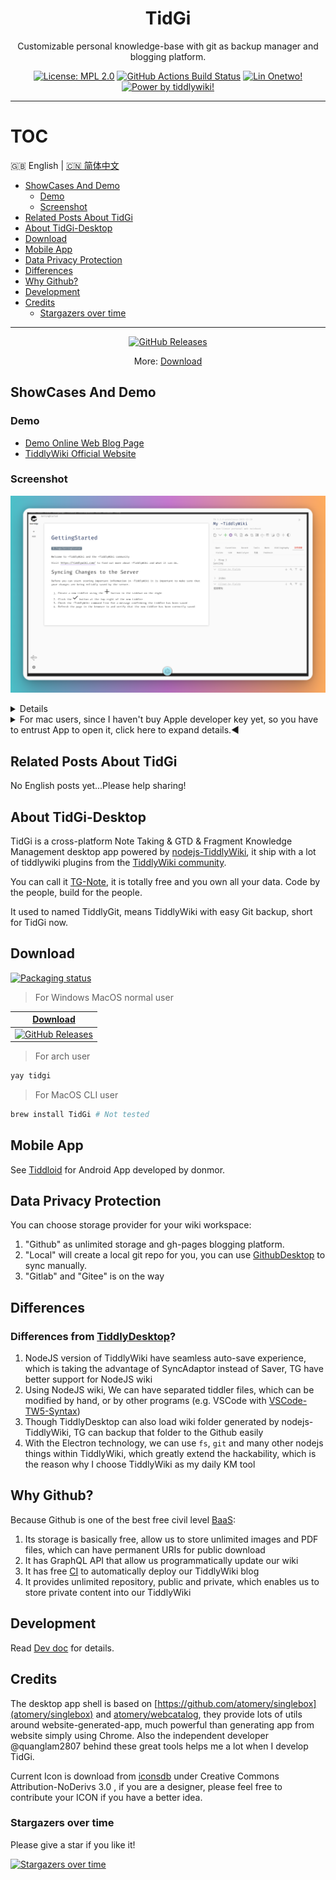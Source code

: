 <div align="center">
<h1> TidGi </h1>
<p> Customizable personal knowledge-base with git as backup manager and blogging platform. </p>

[![License: MPL 2.0](https://img.shields.io/badge/License-MPL%202.0-brightgreen.svg)](LICENSE)
[![GitHub Actions Build Status](https://github.com/tiddly-gittly/TidGi-Desktop/actions/workflows/release.yml/badge.svg)](https://github.com/tiddly-gittly/TidGi-Desktop/actions)
[![Lin Onetwo!](https://img.shields.io/github/followers/linonetwo)](https://github.com/linonetwo)
[![Power by tiddlywiki!](https://github.com/tiddly-gittly/TidGi-Desktop/raw/master/docs/images/Powered%20by-Tiddlywiki-green.svg)](https://tiddlywiki.com/)

</div>

<hr>

# TOC

🇬🇧 English | <a href="https://github.com/tiddly-gittly/TidGi-Desktop/blob/master/docs/readme/README.zh-CN.md">🇨🇳 简体中文</a>

<!-- toc -->

- [ShowCases And Demo](#showcases-and-demo)
  * [Demo](#demo)
  * [Screenshot](#screenshot)
- [Related Posts About TidGi](#related-posts-about-tidgi)
- [About TidGi-Desktop](#about-tidgi-desktop)
- [Download](#download)
- [Mobile App](#mobile-app)
- [Data Privacy Protection](#data-privacy-protection)
- [Differences](#differences)
- [Why Github?](#why-github)
- [Development](#development)
- [Credits](#credits)
  * [Stargazers over time](#stargazers-over-time)

<!-- tocstop -->

---

<div align="center">

[![GitHub Releases](https://img.shields.io/github/downloads/tiddly-gittly/TidGi-Desktop/latest/total?label=Download%20Latest%20Release&style=for-the-badge)](https://github.com/tiddly-gittly/TidGi-Desktop/releases/latest)

More: [Download](#download)

</div>

## ShowCases And Demo

### Demo

- [Demo Online Web Blog Page](https://tiddly-gittly.github.io/Tiddlywiki-NodeJS-Github-Template/)
- [TiddlyWiki Official Website](https://tiddlywiki.com/)

### Screenshot

![Screenshot of main-window](./docs/images/main-window-hide-bar01.png)

<details>

|                      Load NodeJS Wiki                       |
| :---------------------------------------------------------: |
| ![Screenshot of main-window](./docs/images/main-window.png) |

|                        Create Local Wiki                        |                          Clone Online Wiki                          |
| :-------------------------------------------------------------: | :-----------------------------------------------------------------: |
| ![Screenshot of add-workspace](./docs/images/add-workspace.png) | ![Screenshot of clone-workspace](./docs/images/clone-workspace.png) |

|                                                               Translation, Preferences                                                               |
| :--------------------------------------------------------------------------------------------------------------------------------------------------: |
|                                              ![Screenshot of preference](./docs/images/preference.png)                                               |
|                                                                   Interactive code                                                                   |
| ![Screen recording of zx-script in tiddlywiki](https://user-images.githubusercontent.com/3746270/133831500-ae91164c-7948-4de4-9a81-7017ed3b65c9.gif) |
|                                                               Community Plugin Library                                                               |
|                                      ![Screenshot of add-workspace](./docs/images/community-plugin-library.png)                                      |

</details>

<details>
<summary>For mac users, since I haven't buy Apple developer key yet, so you have to entrust App to open it, click here to expand details.◀</summary>

First of all, you need to drag this App into Applications folder! Otherwise there will be an error.

Click "Cancel" ↓

![step00001](https://user-images.githubusercontent.com/3746270/87882506-eb1ddd80-ca32-11ea-942f-1f530767db02.png)

![step00002](https://user-images.githubusercontent.com/3746270/87882509-ece7a100-ca32-11ea-8d29-a4977201090d.png)

![step00003](https://user-images.githubusercontent.com/3746270/87882510-ed803780-ca32-11ea-8996-0f3c7060131a.png)

Click "Open" ↓

![step00004](https://user-images.githubusercontent.com/3746270/87882512-ee18ce00-ca32-11ea-8225-045ffc0a8b86.png)

Click "OK" ↓

![step00005](https://user-images.githubusercontent.com/3746270/87882514-eeb16480-ca32-11ea-9afd-cae6f2bea2db.png)

</details>

## Related Posts About TidGi

No English posts yet...Please help sharing!

## About TidGi-Desktop

TidGi is a cross-platform Note Taking & GTD & Fragment Knowledge Management desktop app powered by [nodejs-TiddlyWiki](https://github.com/Jermolene/TiddlyWiki5#installing-tiddlywiki-on-nodejs), it ship with a lot of tiddlywiki plugins from the [TiddlyWiki community](https://groups.google.com/forum/#!forum/tiddlywiki).

You can call it [TG-Note](https://github.com/tiddly-gittly/TGNote), it is totally free and you own all your data. Code by the people, build for the people.

It used to named TiddlyGit, means TiddlyWiki with easy Git backup, short for TidGi now.

## Download

<a href="https://repology.org/project/tidgi/versions">
  <img src="https://repology.org/badge/vertical-allrepos/tidgi.svg" alt="Packaging status">
</a>

> For Windows MacOS normal user

|                                                                          [Download](https://github.com/tiddly-gittly/TidGi-Desktop/releases/latest)                                                                          |
| :--------------------------------------------------------------------------------------------------------------------------------------------------------------------------------------------------------------------------: |
| [![GitHub Releases](https://img.shields.io/github/downloads/tiddly-gittly/TidGi-Desktop/latest/total?label=Download%20Latest%20Release&style=for-the-badge)](https://github.com/tiddly-gittly/TidGi-Desktop/releases/latest) |

> For arch user

```bash
yay tidgi
```

> For MacOS CLI user

```bash
brew install TidGi # Not tested
```

## Mobile App

See [Tiddloid](https://github.com/donmor/Tiddloid) for Android App developed by donmor.

## Data Privacy Protection

You can choose storage provider for your wiki workspace:

1. "Github" as unlimited storage and gh-pages blogging platform.
2. "Local" will create a local git repo for you, you can use [GithubDesktop](https://github.com/desktop/desktop) to sync manually.
3. "Gitlab" and "Gitee" is on the way

## Differences

### Differences from [TiddlyDesktop](https://github.com/Jermolene/TiddlyDesktop)?

1. NodeJS version of TiddlyWiki have seamless auto-save experience, which is taking the advantage of SyncAdaptor instead of Saver, TG have better support for NodeJS wiki
2. Using NodeJS wiki, We can have separated tiddler files, which can be modified by hand, or by other programs (e.g. VSCode with [VSCode-TW5-Syntax](https://github.com/joshuafontany/VSCode-TW5-Syntax))
3. Though TiddlyDesktop can also load wiki folder generated by nodejs-TiddlyWiki, TG can backup that folder to the Github easily
4. With the Electron technology, we can use `fs`, `git` and many other nodejs things within TiddlyWiki, which greatly extend the hackability, which is the reason why I choose TiddlyWiki as my daily KM tool

## Why Github?

Because Github is one of the best free civil level [BaaS](https://www.alibabacloud.com/blog/backend-as-a-service-baas-for-efficient-software-development_519851):

1. Its storage is basically free, allow us to store unlimited images and PDF files, which can have permanent URIs for public download
2. It has GraphQL API that allow us programmatically update our wiki
3. It has free [CI](https://github.com/features/actions) to automatically deploy our TiddlyWiki blog
4. It provides unlimited repository, public and private, which enables us to store private content into our TiddlyWiki

## Development

Read [Dev doc](docs/Development.md) for details.

## Credits

The desktop app shell is based on [https://github.com/atomery/singlebox](atomery/singlebox) and [atomery/webcatalog](https://github.com/atomery/webcatalog), they provide lots of utils around website-generated-app, much powerful than generating app from website simply using Chrome. Also the independent developer @quanglam2807 behind these great tools helps me a lot when I develop TidGi.

Current Icon is download from [iconsdb](https://www.iconsdb.com/custom-color/github-11-icon.html) under Creative Commons Attribution-NoDerivs 3.0 , if you are a designer, please feel free to contribute your ICON if you have a better idea.

### Stargazers over time

Please give a star if you like it!

[![Stargazers over time](https://starchart.cc/tiddly-gittly/TidGi-Desktop.svg)](https://starchart.cc/tiddly-gittly/TidGi-Desktop)
